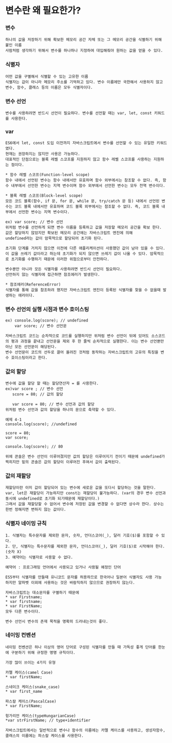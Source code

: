 # 변수란 왜 필요한가?

### 변수

    하나의 값을 저장하기 위해 확보한 메모리 공간 자체 또는 그 메모리 공간을 식별하기 위해 붙인 이름
    사람처럼 생각하기 위해서 변수를 하나하나 지정하여 대입해줘야 원하는 값을 얻을 수 있다.

### 식별자

    어떤 값을 구별해서 식별할 수 있는 고유한 이름
    식별자는 값이 아니라 메모리 주소를 기억하고 있다. 변수 이름에만 국한해서 사용하지 않고 변수, 함수, 클래스 등의 이름은 모두 식별자이다.

### 변수 선언

    변수를 사용하려면 반드시 선언이 필요하다. 변수를 선언할 때는 var, let, const 키워드를 사용한다.

### var

    ES6에서 let, const 도입 이전까지 자바스크립트에서 변수를 선언할 수 있는 유일한 키워드였다.
    현재는 권장하지는 않지만 사용은 가능하다.
    대표적인 단점으로는 블록 레벨 스코프를 지원하지 않고 함수 레벨 스코프를 사용하는 지원하는 점이다.

    * 함수 레벨 스코프(Function-level scope)
    함수 내에서 선언된 변수는 함수 내에서만 유효하며 함수 외부에서는 참조할 수 없다. 즉, 함수 내부에서 선언한 변수는 지역 변수이며 함수 외부에서 선언한 변수는 모두 전역 변수이다.

    * 블록 레벨 스코프(Block-level scope)
    모든 코드 블록(함수, if 문, for 문, while 문, try/catch 문 등) 내에서 선언된 변수는 코드 블록 내에서만 유효하며 코드 블록 외부에서는 참조할 수 없다. 즉, 코드 블록 내부에서 선언한 변수는 지역 변수이다.

    ex) var score; // 변수 선언
    위처럼 변수를 선언하게 되면 변수 이름을 등록하고 값을 저장할 메모리 공간을 확보 한다.
    값은 할당하지 않았지만 확보된 메모리 공간에는 자바스크립트 엔진에 의해
    undefined라는 값이 암묵적으로 할당되어 초기화 된다.

    초기화 단계를 거치지 않으면 이전에 다른 애플리케이션이 사용했던 값이 남아 있을 수 있다. 이 값을 쓰레기 값이라고 하는데 초기화가 되지 않으면 쓰레기 값이 나올 수 있다. 암묵적으로 초기화를 수행하기 때문에 이러한 위험으로부터 안전하다.

    변수뿐만 아니라 모든 식별자를 사용하려면 반드시 선언이 필요하다.
    선언하지 않는 식별자에 접근하면 참조에러가 발생한다.

    * 참조에러(ReferenceError)
    식별자를 통해 값을 참조하려 했지만 자바스크립트 엔진이 등록된 식별자를 찾을 수 없을때 발생하는 에러이다.

### 변수 선언의 실행 시점과 변수 호이스팅

    ex) console.log(score); // undefined
        var score; // 변수 선언문

    자바스크립트 코드는 순차적으로 코드를 실행하지만 위처럼 변수 선언이 뒤에 있어도 소스코드의 평과 과정을 끝내고 선언문을 제외 후 한 줄씩 순차적으로 실행한다. 이는 변수 선언뿐만 아닌 모든 선언문이 해당된다.
    변수 선언문이 코드의 선두로 끌어 올려진 것처럼 동작하는 자바스크립트의 고유의 특징을 변수 호이스팅이라고 한다.

### 값의 할당

    변수에 값을 할당 할 때는 할당연산자 = 를 사용한다.
    ex)var score ; // 변수 선언
       score = 80; // 값의 할당

       var score = 80; // 변수 선언과 값의 할당
    위처럼 변수 선언과 값의 할당을 하나의 문으로 축약할 수 있다.

    예제 4-1
    console.log(score); //undefined

    score = 80;
    var score;

    console.log(score); // 80

    위에 콘솔은 변수 선언이 이루어졌지만 값의 할당은 이루어지기 전이기 때문에 undefined가 찍히지만 밑의 콘솔은 값의 할당이 이루어진 후여서 값이 출력된다.

### 값의 재할당

    재할당이란 이미 값이 할당되어 있는 변수에 새로운 값을 또다시 할당하는 것을 말한다.
    var, let은 재할당이 가능하지만 const는 재할당이 불가능하다. (var의 경우 변수 선언과 동시에 undefined로 초기화 되기때문에 재할당이다.)
    그래서 값을 재할당할 수 없어서 변수에 저장된 값을 변경할 수 없다면 상수라 한다. 상수는 한번 정해지면 변하지 않는 값이다.

### 식별자 네이밍 규칙

    1. 식별자는 특수문자를 제외한 문자, 숫자, 언더스코어(_), 달러 기호($)를 포함할 수 있다.
    2. 단, 식별자는 특수문자를 제외한 문자, 언더스코어(_), 달러 기호($)로 시작해야 한다. (숫자 X)
    3. 예약어는 식별자로 사용할 수 없다.

    예약어 : 프로그래밍 언어에서 사용되고 있거나 사용될 예정인 단어

    ES5부터 식별자를 만들때 유니코드 문자를 허용하므로 한국어나 일본어 식별자도 사용 가능 하지만 알파벳 이외에 사용하는 것은 바람직하지 않으므로 권장하지 않는다.

    자바스크립트는 대소문자를 구별하기 때문에
    * var Firstname;
    * var firstname;
    * var FirstName;
    모두 다른 변수이다.

    변수 선언시 변수의 존재 목적을 명확히 드러내는것이 좋다.

### 네이밍 컨벤션

    네이밍 컨벤션은 하나 이상의 영어 단어로 구성된 식별자를 만들 때 가독성 좋게 단어를 한눈에 구분하기 위해 규정한 명명 규칙이다.

    가장 많이 쓰이는 4가지 유형

    카멜 케이스(camel Case)
    * var firstName;

    스네이크 케이스(snake_case)
    * var first_name

    파스칼 케이스(PascalCase)
    * var FirstName;

    헝가리언 케이스(typeHungarianCase)
    *var strFirstName; // type+identifier

    자바스크립트에서는 일반적으로 변수나 함수의 이름에는 카멜 케이스를 사용하고, 생성자함수, 클래스의 이름에는 파스칼 케이스를 사용한다.
